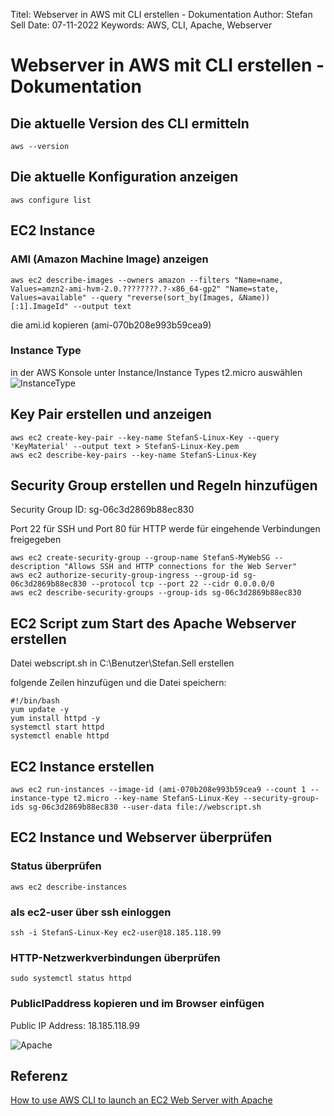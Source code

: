 Titel: Webserver in AWS mit CLI erstellen - Dokumentation
Author: Stefan Sell
Date: 07-11-2022
Keywords: AWS, CLI, Apache, Webserver

# Webserver in AWS mit CLI erstellen - Dokumentation

## Die aktuelle Version des CLI ermitteln
    aws --version   
## Die aktuelle Konfiguration anzeigen
    aws configure list     
## EC2 Instance
### AMI (Amazon Machine Image) anzeigen
    aws ec2 describe-images --owners amazon --filters "Name=name, Values=amzn2-ami-hvm-2.0.????????.?-x86_64-gp2" "Name=state, Values=available" --query "reverse(sort_by(Images, &Name))[:1].ImageId" --output text
die ami.id kopieren (ami-070b208e993b59cea9)
### Instance Type
in der AWS Konsole unter Instance/Instance Types t2.micro auswählen
![InstanceType](https://miro.medium.com/max/720/1*ut8SVOjduLuQCxZCx5UhFA.png)
## Key Pair erstellen und anzeigen
    aws ec2 create-key-pair --key-name StefanS-Linux-Key --query 'KeyMaterial' --output text > StefanS-Linux-Key.pem
    aws ec2 describe-key-pairs --key-name StefanS-Linux-Key
## Security Group erstellen und Regeln hinzufügen
Security Group ID: sg-06c3d2869b88ec830

Port 22 für SSH und Port 80 für HTTP werde für eingehende Verbindungen freigegeben

    aws ec2 create-security-group --group-name StefanS-MyWebSG --description "Allows SSH and HTTP connections for the Web Server"
    aws ec2 authorize-security-group-ingress --group-id sg-06c3d2869b88ec830 --protocol tcp --port 22 --cidr 0.0.0.0/0
    aws ec2 describe-security-groups --group-ids sg-06c3d2869b88ec830
## EC2 Script zum Start des Apache Webserver erstellen
Datei webscript.sh in C:\Benutzer\Stefan.Sell erstellen

folgende Zeilen hinzufügen und die Datei speichern:

    #!/bin/bash
    yum update -y
    yum install httpd -y
    systemctl start httpd
    systemctl enable httpd
    
## EC2 Instance erstellen
    aws ec2 run-instances --image-id (ami-070b208e993b59cea9 --count 1 --instance-type t2.micro --key-name StefanS-Linux-Key --security-group-ids sg-06c3d2869b88ec830 --user-data file://webscript.sh
## EC2 Instance und Webserver überprüfen
### Status überprüfen
    aws ec2 describe-instances
### als ec2-user über ssh einloggen
    ssh -i StefanS-Linux-Key ec2-user@18.185.118.99
### HTTP-Netzwerkverbindungen überprüfen
    sudo systemctl status httpd
### PublicIPaddress kopieren und im Browser einfügen
Public IP Address: 18.185.118.99

![Apache](https://miro.medium.com/max/720/1*dQz8HxEfH0nzgI8Tz2eA3w.png)

## Referenz
[How to use AWS CLI to launch an EC2 Web Server with Apache](https://towardsaws.com/how-to-use-aws-cli-to-launch-an-ec2-web-server-with-apache-9c20d07e07be) 
